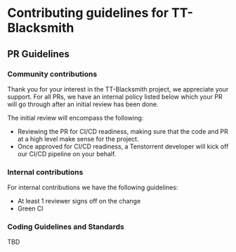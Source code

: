 # Contributing guidelines for TT-Blacksmith

## PR Guidelines

### Community contributions
Thank you for your interest in the TT-Blacksmith project, we appreciate your support.
For all PRs, we have an internal policy listed below which your PR will go through after an initial review has been done.

The initial review will encompass the following:
* Reviewing the PR for CI/CD readiness, making sure that the code and PR at a high level make sense for the project.
* Once approved for CI/CD readiness, a Tenstorrent developer will kick off our CI/CD pipeline on your behalf.

### Internal contributions
For internal contributions we have the following guidelines:

* At least 1 reviewer signs off on the change
* Green CI

### Coding Guidelines and Standards
TBD
